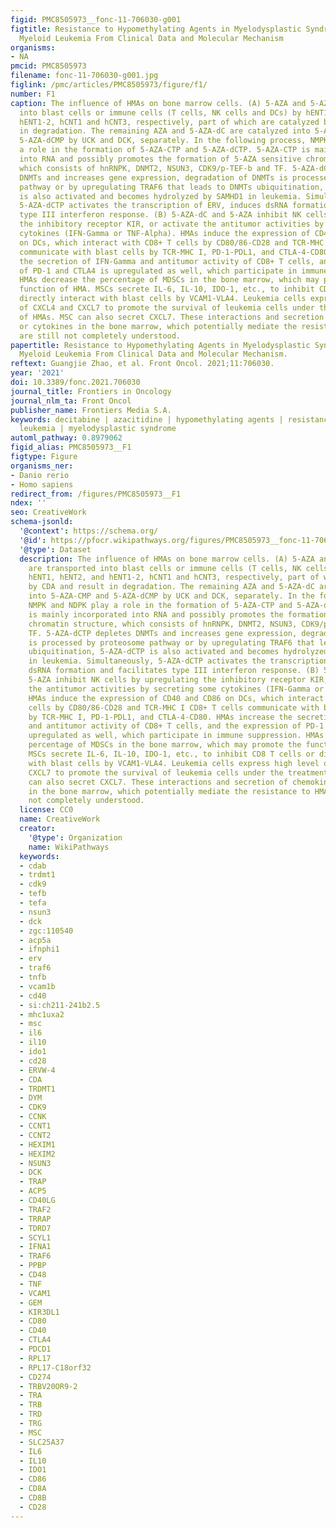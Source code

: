 ```yaml
---
figid: PMC8505973__fonc-11-706030-g001
figtitle: Resistance to Hypomethylating Agents in Myelodysplastic Syndrome and Acute
  Myeloid Leukemia From Clinical Data and Molecular Mechanism
organisms:
- NA
pmcid: PMC8505973
filename: fonc-11-706030-g001.jpg
figlink: /pmc/articles/PMC8505973/figure/f1/
number: F1
caption: The influence of HMAs on bone marrow cells. (A) 5-AZA and 5-AZA-dC are transported
  into blast cells or immune cells (T cells, NK cells and DCs) by hENT1, hENT2, and
  hENT1-2, hCNT1 and hCNT3, respectively, part of which are catalyzed by CDA and result
  in degradation. The remaining AZA and 5-AZA-dC are catalyzed into 5-AZA-CMP and
  5-AZA-dCMP by UCK and DCK, separately. In the following process, NMPK and NDPK play
  a role in the formation of 5-AZA-CTP and 5-AZA-dCTP. 5-AZA-CTP is mainly incorporated
  into RNA and possibly promotes the formation of 5-AZA sensitive chromatin structure,
  which consists of hnRNPK, DNMT2, NSUN3, CDK9/p-TEF-b and TF. 5-AZA-dCTP depletes
  DNMTs and increases gene expression, degradation of DNMTs is processed by proteosome
  pathway or by upregulating TRAF6 that leads to DNMTs ubiquitination, 5-AZA-dCTP
  is also activated and becomes hydrolyzed by SAMHD1 in leukemia. Simultaneously,
  5-AZA-dCTP activates the transcription of ERV, induces dsRNA formation and facilitates
  type III interferon response. (B) 5-AZA-dC and 5-AZA inhibit NK cells by upregulating
  the inhibitory receptor KIR, or activate the antitumor activities by secreting some
  cytokines (IFN-Gamma or TNF-Alpha). HMAs induce the expression of CD40 and CD86
  on DCs, which interact with CD8+ T cells by CD80/86-CD28 and TCR-MHC I CD8+ T cells
  communicate with blast cells by TCR-MHC I, PD-1-PDL1, and CTLA-4-CD80. HMAs increase
  the secretion of IFN-Gamma and antitumor activity of CD8+ T cells, and the expression
  of PD-1 and CTLA4 is upregulated as well, which participate in immune suppression.
  HMAs decrease the percentage of MDSCs in the bone marrow, which may promote the
  function of HMA. MSCs secrete IL-6, IL-10, IDO-1, etc., to inhibit CD8 T cells or
  directly interact with blast cells by VCAM1-VLA4. Leukemia cells express high level
  of CXCL4 and CXCL7 to promote the survival of leukemia cells under the treatment
  of HMAs. MSC can also secret CXCL7. These interactions and secretion of chemokines
  or cytokines in the bone marrow, which potentially mediate the resistance to HMAs,
  are still not completely understood.
papertitle: Resistance to Hypomethylating Agents in Myelodysplastic Syndrome and Acute
  Myeloid Leukemia From Clinical Data and Molecular Mechanism.
reftext: Guangjie Zhao, et al. Front Oncol. 2021;11:706030.
year: '2021'
doi: 10.3389/fonc.2021.706030
journal_title: Frontiers in Oncology
journal_nlm_ta: Front Oncol
publisher_name: Frontiers Media S.A.
keywords: decitabine | azacitidine | hypomethylating agents | resistance | acute myeloid
  leukemia | myelodysplastic syndrome
automl_pathway: 0.8979062
figid_alias: PMC8505973__F1
figtype: Figure
organisms_ner:
- Danio rerio
- Homo sapiens
redirect_from: /figures/PMC8505973__F1
ndex: ''
seo: CreativeWork
schema-jsonld:
  '@context': https://schema.org/
  '@id': https://pfocr.wikipathways.org/figures/PMC8505973__fonc-11-706030-g001.html
  '@type': Dataset
  description: The influence of HMAs on bone marrow cells. (A) 5-AZA and 5-AZA-dC
    are transported into blast cells or immune cells (T cells, NK cells and DCs) by
    hENT1, hENT2, and hENT1-2, hCNT1 and hCNT3, respectively, part of which are catalyzed
    by CDA and result in degradation. The remaining AZA and 5-AZA-dC are catalyzed
    into 5-AZA-CMP and 5-AZA-dCMP by UCK and DCK, separately. In the following process,
    NMPK and NDPK play a role in the formation of 5-AZA-CTP and 5-AZA-dCTP. 5-AZA-CTP
    is mainly incorporated into RNA and possibly promotes the formation of 5-AZA sensitive
    chromatin structure, which consists of hnRNPK, DNMT2, NSUN3, CDK9/p-TEF-b and
    TF. 5-AZA-dCTP depletes DNMTs and increases gene expression, degradation of DNMTs
    is processed by proteosome pathway or by upregulating TRAF6 that leads to DNMTs
    ubiquitination, 5-AZA-dCTP is also activated and becomes hydrolyzed by SAMHD1
    in leukemia. Simultaneously, 5-AZA-dCTP activates the transcription of ERV, induces
    dsRNA formation and facilitates type III interferon response. (B) 5-AZA-dC and
    5-AZA inhibit NK cells by upregulating the inhibitory receptor KIR, or activate
    the antitumor activities by secreting some cytokines (IFN-Gamma or TNF-Alpha).
    HMAs induce the expression of CD40 and CD86 on DCs, which interact with CD8+ T
    cells by CD80/86-CD28 and TCR-MHC I CD8+ T cells communicate with blast cells
    by TCR-MHC I, PD-1-PDL1, and CTLA-4-CD80. HMAs increase the secretion of IFN-Gamma
    and antitumor activity of CD8+ T cells, and the expression of PD-1 and CTLA4 is
    upregulated as well, which participate in immune suppression. HMAs decrease the
    percentage of MDSCs in the bone marrow, which may promote the function of HMA.
    MSCs secrete IL-6, IL-10, IDO-1, etc., to inhibit CD8 T cells or directly interact
    with blast cells by VCAM1-VLA4. Leukemia cells express high level of CXCL4 and
    CXCL7 to promote the survival of leukemia cells under the treatment of HMAs. MSC
    can also secret CXCL7. These interactions and secretion of chemokines or cytokines
    in the bone marrow, which potentially mediate the resistance to HMAs, are still
    not completely understood.
  license: CC0
  name: CreativeWork
  creator:
    '@type': Organization
    name: WikiPathways
  keywords:
  - cdab
  - trdmt1
  - cdk9
  - tefb
  - tefa
  - nsun3
  - dck
  - zgc:110540
  - acp5a
  - ifnphi1
  - erv
  - traf6
  - tnfb
  - vcam1b
  - cd40
  - si:ch211-241b2.5
  - mhc1uxa2
  - msc
  - il6
  - il10
  - ido1
  - cd28
  - ERVW-4
  - CDA
  - TRDMT1
  - DYM
  - CDK9
  - CCNK
  - CCNT1
  - CCNT2
  - HEXIM1
  - HEXIM2
  - NSUN3
  - DCK
  - TRAP
  - ACP5
  - CD40LG
  - TRAF2
  - TRRAP
  - TDRD7
  - SCYL1
  - IFNA1
  - TRAF6
  - PPBP
  - CD48
  - TNF
  - VCAM1
  - GEM
  - KIR3DL1
  - CD80
  - CD40
  - CTLA4
  - PDCD1
  - RPL17
  - RPL17-C18orf32
  - CD274
  - TRBV20OR9-2
  - TRA
  - TRB
  - TRD
  - TRG
  - MSC
  - SLC25A37
  - IL6
  - IL10
  - IDO1
  - CD86
  - CD8A
  - CD8B
  - CD28
---
```

